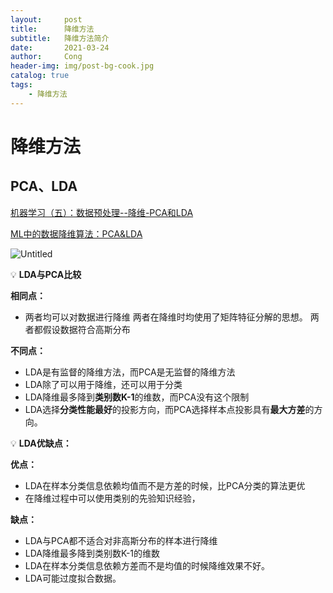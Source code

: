 ```yaml
---
layout:     post
title:      降维方法
subtitle:   降维方法简介
date:       2021-03-24
author:     Cong
header-img: img/post-bg-cook.jpg
catalog: true
tags:
    - 降维方法
---
```





# 降维方法

## **PCA、LDA**

[机器学习（五）：数据预处理--降维-PCA和LDA](https://zhuanlan.zhihu.com/p/111631197)

[ML中的数据降维算法：PCA&LDA](https://zhuanlan.zhihu.com/p/93428776)

![Untitled](%E9%99%8D%E7%BB%B4%E6%96%B9%E6%B3%95%2095a8914f07de467199c9c4da016498fd/Untitled.png)

💡 **LDA与PCA比较**

**相同点：**

- 两者均可以对数据进行降维
两者在降维时均使用了矩阵特征分解的思想。
两者都假设数据符合高斯分布

**不同点：**

- LDA是有监督的降维方法，而PCA是无监督的降维方法
- LDA除了可以用于降维，还可以用于分类
- LDA降维最多降到**类别数K-1**的维数，而PCA没有这个限制
- LDA选择**分类性能最好**的投影方向，而PCA选择样本点投影具有**最大方差**的方向。

💡 **LDA优缺点：**

**优点：**

- LDA在样本分类信息依赖均值而不是方差的时候，比PCA分类的算法更优
- 在降维过程中可以使用类别的先验知识经验，

**缺点：**

- LDA与PCA都不适合对非高斯分布的样本进行降维
- LDA降维最多降到类别数K-1的维数
- LDA在样本分类信息依赖方差而不是均值的时候降维效果不好。
- LDA可能过度拟合数据。
